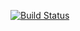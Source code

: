 [![Build Status](https://travis-ci.org/RonaldMcHeartattack/RockPaperScissors.svg)](https://travis-ci.org/RonaldMcHeartattack/RockPaperScissors)
